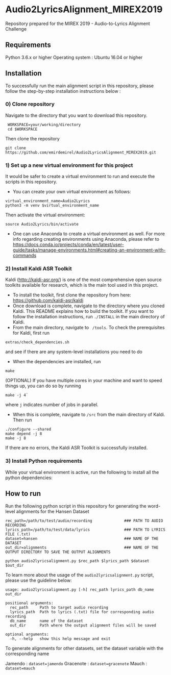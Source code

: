 # Audio2LyricsAlignment_MIREX2019

Repository prepared for the MIREX 2019 - Audio-to-Lyrics Alignment Challenge

## Requirements

Python 3.6.x or higher
Operating system : Ubuntu 16.04 or higher

## Installation

To successfully run the main alignment script in this repository, please follow the step-by-step installation instructions below :

### 0) Clone repository

  Navigate to the directory that you want to download this repository. 
  ```
   WORKSPACE=your/working/directory
   cd $WORKSPACE
   ```
   Then clone the repository
   ```
   git clone https://github.com/emirdemirel/Audio2LyricsAlignment_MIREX2019.git
   ```


### 1) Set up a new virtual environment for this project

It would be safer to create a virtual environment to run and execute the scripts in this repository. 
   - You can create your own virtual environment as follows:
   ```
   virtual_environment_name=Audio2Lyrics
   python3 -m venv $virtual_environment_name
   ```
   Then activate the virtual environment:
   ```
   source Audio2Lyrics/bin/activate
   ```
   - One can use Anaconda to create a virtual environment as well. For more info regarding creating environments using Anaconda, please refer to https://docs.conda.io/projects/conda/en/latest/user-guide/tasks/manage-environments.html#creating-an-environment-with-commands

### 2) Install Kaldi ASR Toolkit

Kaldi (http://kaldi-asr.org/) is one of the most comprehensive open source toolkits available for research, which is the main tool used in this project. 
   - To install the toolkit, first clone the repository from here: https://github.com/kaldi-asr/kaldi
   - Once download is complete, navigate to the directory where you cloned Kaldi. This README explains how to build the toolkit. If you want to follow the installation instructions, run ```./INSTALL``` in the main directory of Kaldi.
   - From the main directory, navigate to ``` /tools```. To check the prerequisites for Kaldi, first run
   
  ```
  extras/check_dependencies.sh
  ```
and see if there are any system-level installations you need to do  

   - When the dependencies are installed, run
   ```
   make 
   ```
   (OPTIONAL) If you have multiple cores in your machine and want to speed things up, you can do so by running
   ``` 
   make -j 4`
   ```
where ``` j ``` indicates number of jobs in parallel.

  - When this is complete, navigate to ``` /src ``` from the main directory of Kaldi. Then run
  ```
  ./configure --shared
  make depend -j 8
  make -j 8
  ```
  If there are no errors, the Kaldi ASR Toolkit is successfully installed.
  
### 3) Install Python requirements

  While your virtual environment is active, run the following to install all the python dependencies:
  

## How to run

Run the following python script in this repository for generating the word-level alignments for the Hansen Dataset

```
rec_path=/path/to/test/audio/recording              ### PATH TO AUDIO RECORDING
lyrics_path=/path/to/test/data/lyrics               ### PATH TO LYRICS FILE (.txt)
dataset=hansen                                      ### NAME OF THE DATASET
out_dir=alignments                                  ### NAME OF THE OUTPUT DIRECTORY TO SAVE THE OUTPUT ALIGNMENTS

python audio2lyricsalignment.py $rec_path $lyrics_path $dataset $out_dir
```
To learn more about the usage of the ``` audio2lyricsalignment.py ``` script, please use the guideline below:

```
usage: audio2lyricsalignment.py [-h] rec_path lyrics_path db_name out_dir

positional arguments:
  rec_path     Path to target audio recording
  lyrics_path  Path to lyrics (.txt) file for corresponding audio recording
  db_name      name of the dataset
  out_dir      Path where the output alignment files will be saved

optional arguments:
  -h, --help   show this help message and exit

```

To generate alignments for other datasets, set the dataset variable with the corresponding name

Jamendo : ```dataset=jamendo```
Gracenote : ```dataset=gracenote```
Mauch : ```dataset=mauch```
